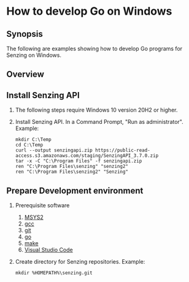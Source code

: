 # How to develop Go on Windows

## Synopsis

The following are examples showing how to develop Go programs for Senzing on Windows.

## Overview

## Install Senzing API

1. The following steps require Windows 10 version 20H2 or higher.

1. Install Senzing API.
   In a Command Prompt, "Run as administrator".
   Example:

    ```console
    mkdir C:\Temp
    cd C:\Temp
    curl --output senzingapi.zip https://public-read-access.s3.amazonaws.com/staging/SenzingAPI_3.7.0.zip
    tar -x -C "C:\Program Files" -f senzingapi.zip
    ren "C:\Program Files\senzing" "senzing2"
    ren "C:\Program Files\senzing2" "Senzing"
    ```

## Prepare Development environment

1. Prerequisite software
    1. [MSYS2](../WHATIS/msys2.md#windows)
    1. [gcc](../WHATIS/gcc.md#windows)
    1. [git](../WHATIS/git.md#windows)
    1. [go](../WHATIS/go.md#install)
    1. [make](../WHATIS/make.md#windows)
    1. [Visual Studio Code](../WHATIS/visual-studio-code.md#windows)

1. Create directory for Senzing repositories.
   Example:

    ```console
    mkdir %HOMEPATH%\senzing.git
    ```
